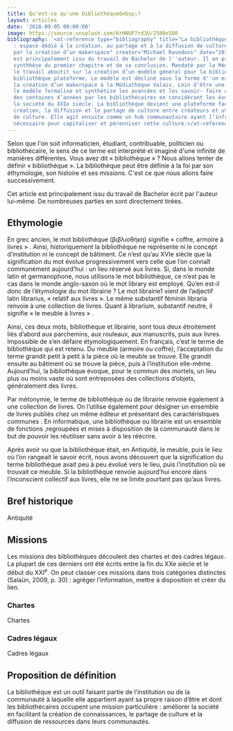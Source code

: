 ```yaml
---
title: Qu'est-ce qu'une bibliothèque&nbsp;?
layout: articles
date: '2018-09-05 09:00:00'
image: https://source.unsplash.com/KrHNUF7rd3U/2500x500
bibliography: '<at-reference type="bibliography" title="La bibliothèque plateforme
  : espace dédié à la création, au partage et à la diffusion de culture – exemple
  par la création d’un makerspace" creator="Michael Ravedoni" date="2018">Cet article
  est principalement issu du travail de Bachelor de l''auteur. Il en présente une
  synthhèse du premier chapitre et de sa conclusion. Mandaté par la Médiathèque Valais,
  le travail aboutit sur la création d’un modèle général pour la bibliothèque : la
  bibliothèque plateforme. Le modèle est décliné sous la forme d''un exemple pour
  la création d’un makerspace à la Médiathèque Valais. Loin d’être une révolution,
  le modèle formalise et synthétise les avancées et les savoir- faire acquis depuis
  des centaines d’années par les bibliothécaires en considérant les évolutions de
  la société du XXIe siècle. La bibliothèque devient une plateforme facilitant la
  création, la diffusion et le partage de culture entre créateurs et utilisateurs
  de culture. Elle agit ensuite comme un hub communautaire ayant l’infrastructure
  nécessaire pour capitaliser et pérenniser cette culture.</at-reference>'
---
```


Selon que l'on soit informaticien, étudiant, contribuable, politicien ou bibliothécaire, le sens de ce terme est interprété et imaginé d'une infinité de manières différentes. Vous avez dit « bibliothèque » ? Nous allons tenter de définir « bibliothèque ». La bibliothèque peut être définie à la foi par son éthymologie, son histoire et ses missions. C'est ce que nous allons faire successivement.

<at-block type="default">Cet article est principalement issu du travail de Bachelor écrit par l'auteur lui-même. De nombreuses parties en sont directement tirées.</at-block>

## Ethymologie
En grec ancien, le mot bibliothèque (βιβλιοθήκη) signifie « coffre, armoire à livres » <at-reference  key="barbier16" title="Histoire des bibliothèques : d'Alexandrie aux bibliothèques virtuelles" creator="Barbier, Frédéric" date="2016" publisher="Armand Colin" isbn="9782200616250" itemType="book" locator="7" label="p. "></at-reference>. Ainsi, historiquement la bibliothèque ne représente ni le concept d’institution ni le concept de bâtiment. Ce n’est qu’au XVIe siècle que la signification du mot évolue progressivement vers celle que l’on connaît communément aujourd’hui : un lieu réservé aux livres. Si, dans le monde latin et germanophone, nous utilisons le mot bibliothèque, ce n’est pas le cas dans le monde anglo-saxon où le mot library est employé. Qu’en est-il donc de l’étymologie du mot librairie ? Le mot librairie1 vient de l’adjectif latin librarius, « relatif aux livres ». Le même substantif féminin libraria renvoie à une collection de livres. Quant à librarium, substantif neutre, il signifie « le meuble à livres » <at-citation key="barbier16" locator="8" label="p. "></at-citation>.

Ainsi, ces deux mots, bibliothèque et librairie, sont tous deux étroitement liés d’abord aux parchemins, aux rouleaux, aux manuscrits, puis aux livres. Impossible de s’en défaire étymologiquement. En français, c’est le terme de bibliothèque qui est retenu. Du meuble (armoire ou coffre), l’acceptation du terme grandit petit à petit à la pièce où le meuble se trouve. Elle grandit ensuite au bâtiment où se trouve la pièce, puis à l’institution elle-même. Aujourd’hui, la bibliothèque évoque, pour le commun des mortels, un lieu plus ou moins vaste où sont entreposées des collections d’objets, généralement des livres.

Par métonymie, le terme de bibliothèque ou de librairie renvoie également à une collection de livres. On l’utilise également pour désigner un ensemble de livres publiés chez un même éditeur et présentant des caractéristiques communes <at-citation key="barbier16" locator="7" label="p. "></at-citation>. En informatique, une bibliothèque ou librairie est un ensemble de fonctions ,regroupées et mises à disposition de la communauté dans le but de pouvoir les réutiliser sans avoir à les réécrire.

Après avoir vu que la bibliothèque était, en Antiquité, le meuble, puis le lieu où l’on rangeait le savoir écrit, nous avons découvert que la signification du terme bibliothèque avait peu à peu évolué vers le lieu, puis l’institution où se trouvait ce meuble. Si la bibliothèque renvoie aujourd’hui encore dans l’inconscient collectif aux livres, elle ne se limite pourtant pas qu’aux livres.

## Bref historique
Antiquité

## Missions
Les missions des bibliothèques découlent des chartes et des cadres légaux. La plupart de ces derniers ont été écrits entre la fin du XXe siècle et le début du XXI<sup>e</sup>. On peut classer ces missions dans trois catégories distinctes (Salaün, 2009, p. 30) : agréger l’information, mettre à disposition et créer du lien.
### Chartes
Chartes
### Cadres légaux
Cadres légaux

## Proposition de définition
La bibliothèque est un outil faisant partie de l’institution ou de la communauté à laquelle elle appartient ayant sa propre raison d’être et dont les bibliothécaires occupent une mission particulière : améliorer la société en facilitant la création de connaissances, le partage de culture et la diffusion de ressources dans leurs communautés.